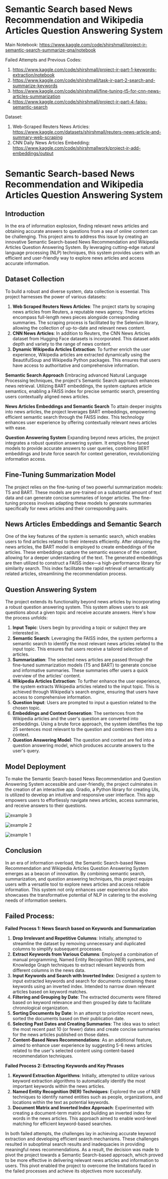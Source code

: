 # Semantic Search based News Recommendation and Wikipedia Articles Question Answering System

Main Notebook: https://www.kaggle.com/code/shirshmall/project-ir-semantic-search-summarize-qna/notebook


Failed Attempts and Previous Codes:
1. https://www.kaggle.com/code/shirshmall/project-ir-part-1-keywords-extraction/notebook
2. https://www.kaggle.com/code/shirshmall/task-ir-part-2-search-and-summarize-keywords
3. https://www.kaggle.com/code/shirshmall/fine-tuning-t5-for-cnn-news-articles-summarization 
4. https://www.kaggle.com/code/shirshmall/project-ir-part-4-faiss-semantic-search

Dataset: 
1. Web-Scraped Reuters News Articles: https://www.kaggle.com/datasets/shirshmall/reuters-news-article-and-summary-web-scraping
2. CNN Daily News Articles Embedding: https://www.kaggle.com/code/shirshmallwork/project-ir-add-embeddings/output


# Semantic Search-based News Recommendation and Wikipedia Articles Question Answering System

## Introduction
In the era of information explosion, finding relevant news articles and obtaining accurate answers to questions from a sea of online content can be challenging. This project aims to address this issue by creating an innovative Semantic Search-based News Recommendation and Wikipedia Articles Question Answering System. By leveraging cutting-edge natural language processing (NLP) techniques, this system provides users with an efficient and user-friendly way to explore news articles and access accurate information.

## Dataset Collection
To build a robust and diverse system, data collection is essential. This project harnesses the power of various datasets:
1. **Web Scraped Reuters News Articles**: The project starts by scraping news articles from Reuters, a reputable news agency. These articles encompass full-length news pieces alongside corresponding summaries. The scraping process is facilitated by the Selenium library, allowing the collection of up-to-date and relevant news content.
2. **CNN News Articles**: In addition to Reuters, the CNN News Articles dataset from Hugging Face datasets is incorporated. This dataset adds depth and variety to the range of news content.
3. **Dynamic Wikipedia Articles Extraction**: To further enrich the user experience, Wikipedia articles are extracted dynamically using the BeautifulSoup and Wikipedia Python packages. This ensures that users have access to authoritative and comprehensive information.

**Semantic Search Approach**
Embracing advanced Natural Language Processing techniques, the project's Semantic Search approach enhances news retrieval. Utilizing BART embeddings, the system captures article semantics, enabling a FAISS index for precise semantic search, presenting users contextually aligned news articles.

**News Articles Embeddings and Semantic Search**
To attain deeper insights into news articles, the project leverages BART embeddings, empowering efficient semantic search through the FAISS index. This technology enhances user experience by offering contextually relevant news articles with ease.

**Question Answering System**
Expanding beyond news articles, the project integrates a robust question answering system. It employs fine-tuned models to provide accurate answers to user queries, combining BERT embeddings and brute force search for context generation, revolutionizing information access.

## Fine-Tuning Summarization Model
The project relies on the fine-tuning of two powerful summarization models: T5 and BART. These models are pre-trained on a substantial amount of text data and can generate concise summaries of longer articles. The fine-tuning process involves adapting these models to generate summaries specifically for news articles and their corresponding pairs.

## News Articles Embeddings and Semantic Search
One of the key features of the system is semantic search, which enables users to find articles related to their interests efficiently. After obtaining the news articles, the BART model is employed to create embeddings of the articles. These embeddings capture the semantic essence of the content, allowing for a deeper understanding of the text. The generated embeddings are then utilized to construct a FAISS index—a high-performance library for similarity search. This index facilitates the rapid retrieval of semantically related articles, streamlining the recommendation process.

## Question Answering System
The project extends its functionality beyond news articles by incorporating a robust question answering system. This system allows users to ask questions about a given topic and receive accurate answers. Here's how the process unfolds:
1. **Input Topic**: Users begin by providing a topic or subject they are interested in.
2. **Semantic Search**: Leveraging the FAISS index, the system performs a semantic search to identify the most relevant news articles related to the input topic. This ensures that users receive a tailored selection of articles.
3. **Summarization**: The selected news articles are passed through the fine-tuned summarization models (T5 and BART) to generate concise and informative summaries. These summaries offer users a quick overview of the articles' content.
4. **Wikipedia Articles Extraction**: To further enhance the user experience, the system extracts Wikipedia articles related to the input topic. This is achieved through Wikipedia's search engine, ensuring that users have access to comprehensive information.
5. **Question Input**: Users are prompted to input a question related to the chosen topic.
6. **Embeddings and Context Generation**: The sentences from the Wikipedia articles and the user's question are converted into embeddings. Using a brute force approach, the system identifies the top 25 sentences most relevant to the question and combines them into a context.
7. **Question Answering Model**: The question and context are fed into a question answering model, which produces accurate answers to the user's query.

## Model Deployment
To make the Semantic Search-based News Recommendation and Question Answering System accessible and user-friendly, the project culminates in the creation of an interactive app. Gradio, a Python library for creating UIs, is utilized to develop an intuitive and responsive user interface. This app empowers users to effortlessly navigate news articles, access summaries, and receive answers to their questions.

<be>

![example 3](https://github.com/shirsh10mall/Semantic-News-Search-and-Question-Answering-Wiki-Articles/assets/87264071/40867f26-c0ee-44b5-b5a6-5f79c8180983)

![example 2](https://github.com/shirsh10mall/Semantic-News-Search-and-Question-Answering-Wiki-Articles/assets/87264071/b801fd7c-39e1-4f1e-a645-c646753f9556)

![example 1](https://github.com/shirsh10mall/Semantic-News-Search-and-Question-Answering-Wiki-Articles/assets/87264071/8010036d-61df-4863-8b3b-a5d78356dfbf)
<br>

## Conclusion
In an era of information overload, the Semantic Search-based News Recommendation and Wikipedia Articles Question Answering System emerges as a beacon of innovation. By combining semantic search, summarization, and question answering techniques, this project equips users with a versatile tool to explore news articles and access reliable information. This system not only enhances user experience but also showcases the transformative potential of NLP in catering to the evolving needs of information seekers.



## Failed Process:

**Failed Process 1: News Search based on Keywords and Summarization**

1. **Drop Irrelevant and Repetitive Columns**: Initially, attempted to streamline the dataset by removing unnecessary and duplicated columns to simplify subsequent processes.
2. **Extract Keywords from Various Columns**: Employed a combination of manual programming, Named Entity Recognition (NER) systems, and Knowledge Graph techniques to extract relevant keywords from different columns in the news data.
3. **Input Keywords and Search with Inverted Index**: Designed a system to input extracted keywords and search for documents containing these keywords using an inverted index. Intended to narrow down relevant articles based on keyword matches.
4. **Filtering and Grouping by Date**: The extracted documents were filtered based on keyword relevance and then grouped by date to facilitate chronological organization.
5. **Sorting Documents by Date**: In an attempt to prioritize recent news, sorted the documents based on their publication date.
6. **Selecting Past Dates and Creating Summaries**: The idea was to select the most recent past 10 (or fewer) dates and create concise summaries for the news articles published on those dates.
7. **Content-Based News Recommendations**: As an additional feature, aimed to enhance user experience by suggesting 5-6 news articles related to the user's selected content using content-based recommendation techniques.

**Failed Process 2: Extracting Keywords and Key Phrases**

1. **Keyword Extraction Algorithms**: Initially, attempted to utilize various keyword extraction algorithms to automatically identify the most important keywords within the news articles.
2. **Named Entity Recognition (NER) Techniques**: Explored the use of NER techniques to identify named entities such as people, organizations, and locations within the text as potential keywords.
3. **Document Matrix and Inverted Index Approach**: Experimented with creating a document-term matrix and building an inverted index for words in the news articles. This approach aimed to enable word-level matching for efficient keyword-based searches.

In both failed attempts, the challenges lay in achieving accurate keyword extraction and developing efficient search mechanisms. These challenges resulted in suboptimal search results and inadequacies in providing meaningful news recommendations. As a result, the decision was made to pivot the project towards a Semantic Search-based approach, which proved to be more effective in delivering relevant news articles and information to users. This pivot enabled the project to overcome the limitations faced in the failed processes and achieve its objectives more successfully.
